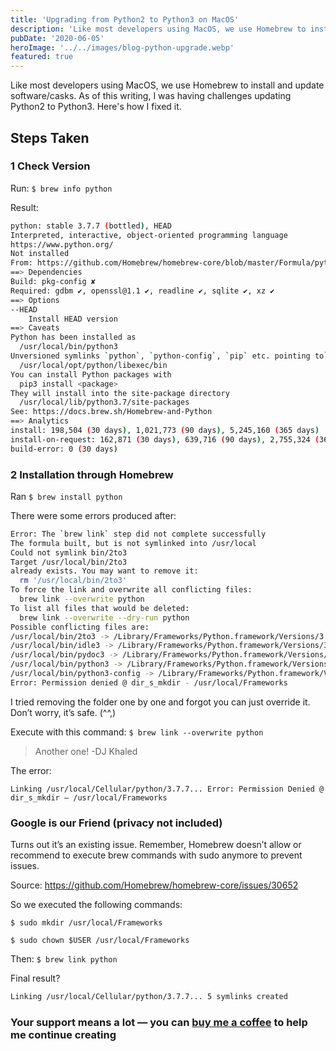 ```yaml
---
title: 'Upgrading from Python2 to Python3 on MacOS'
description: 'Like most developers using MacOS, we use Homebrew to install and update software/casks. As of this writing, I was having challenges updating Python2 to Python3. Wrote here how I fixed it.'
pubDate: '2020-06-05'
heroImage: '../../images/blog-python-upgrade.webp'
featured: true
---
```


Like most developers using MacOS, we use Homebrew to install and update software/casks. As of this writing, I was having challenges updating Python2 to Python3. Here's how I fixed it.

## Steps Taken

### 1 Check Version

Run: `$ brew info python`

Result:

```sh
python: stable 3.7.7 (bottled), HEAD
Interpreted, interactive, object-oriented programming language
https://www.python.org/
Not installed
From: https://github.com/Homebrew/homebrew-core/blob/master/Formula/python.rb
==> Dependencies
Build: pkg-config ✘
Required: gdbm ✔, openssl@1.1 ✔, readline ✔, sqlite ✔, xz ✔
==> Options
--HEAD
    Install HEAD version
==> Caveats
Python has been installed as
  /usr/local/bin/python3
Unversioned symlinks `python`, `python-config`, `pip` etc. pointing to`python3`, `python3-config`, `pip3` etc., respectively, have been installed into 
  /usr/local/opt/python/libexec/bin
You can install Python packages with
  pip3 install <package>
They will install into the site-package directory
  /usr/local/lib/python3.7/site-packages
See: https://docs.brew.sh/Homebrew-and-Python
==> Analytics
install: 198,504 (30 days), 1,021,773 (90 days), 5,245,160 (365 days)
install-on-request: 162,871 (30 days), 639,716 (90 days), 2,755,324 (365 days)
build-error: 0 (30 days)
```

### 2 Installation through Homebrew

Ran `$ brew install python`

There were some errors produced after:

```sh
Error: The `brew link` step did not complete successfully
The formula built, but is not symlinked into /usr/local
Could not symlink bin/2to3
Target /usr/local/bin/2to3
already exists. You may want to remove it:
  rm '/usr/local/bin/2to3'
To force the link and overwrite all conflicting files:
  brew link --overwrite python
To list all files that would be deleted:
  brew link --overwrite --dry-run python
Possible conflicting files are:
/usr/local/bin/2to3 -> /Library/Frameworks/Python.framework/Versions/3.8/bin/2to3
/usr/local/bin/idle3 -> /Library/Frameworks/Python.framework/Versions/3.8/bin/idle3
/usr/local/bin/pydoc3 -> /Library/Frameworks/Python.framework/Versions/3.8/bin/pydoc3
/usr/local/bin/python3 -> /Library/Frameworks/Python.framework/Versions/3.8/bin/python3
/usr/local/bin/python3-config -> /Library/Frameworks/Python.framework/Versions/3.8/bin/python3-config
Error: Permission denied @ dir_s_mkdir - /usr/local/Frameworks
```

I tried removing the folder one by one and forgot you can just override it. Don’t worry, it’s safe. (^^,)

Execute with this command: `$ brew link --overwrite python`

> Another one! -DJ Khaled

The error:

`Linking /usr/local/Cellular/python/3.7.7... Error: Permission Denied @ dir_s_mkdir — /usr/local/Frameworks`

### Google is our Friend (privacy not included)

Turns out it’s an existing issue. Remember, Homebrew doesn’t allow or recommend to execute brew commands with sudo anymore to prevent issues.

Source: https://github.com/Homebrew/homebrew-core/issues/30652

So we executed the following commands:

`$ sudo mkdir /usr/local/Frameworks`

`$ sudo chown $USER /usr/local/Frameworks`

Then: `$ brew link python`

Final result?

```sh
Linking /usr/local/Cellular/python/3.7.7... 5 symlinks created
```

### Your support means a lot — you can [buy me a coffee](https://coff.ee/hmenorjr) to help me continue creating

